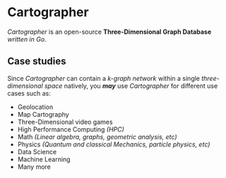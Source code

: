 # Cartographer
_Cartographer_ is an open-source **Three-Dimensional Graph Database** _written in Go._

## Case studies
Since _Cartographer_ can contain a _k-graph network_ within a single _three-dimensional space_ natively, you **_may_** 
use _Cartographer_ for different use cases such as:

- Geolocation
- Map Cartography
- Three-Dimensional video games
- High Performance Computing _(HPC)_
- Math _(Linear algebra, graphs, geometric analysis, etc)_
- Physics _(Quantum and classical Mechanics, particle physics, etc)_
- Data Science
- Machine Learning
- Many more
